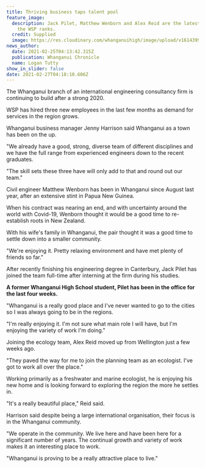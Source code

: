 ```yaml
---
title: Thriving business taps talent pool
feature_image:
  description: Jack Pilet, Matthew Wenborn and Alex Reid are the latest to join
    the WSP ranks.
  credit: Supplied
  image: https://res.cloudinary.com/whanganuihigh/image/upload/v1614399526/News/Jack_Pilet_chron_25.2.21.jpg
news_author:
  date: 2021-02-25T04:13:42.315Z
  publication: Whanganui Chronicle
  name: Logan Tutty
show_in_slider: false
date: 2021-02-27T04:18:10.606Z
---
```

The Whanganui branch of an international engineering consultancy firm is continuing to build after a strong 2020.

WSP has hired three new employees in the last few months as demand for services in the region grows.

Whanganui business manager Jenny Harrison said Whanganui as a town has been on the up.

"We already have a good, strong, diverse team of different disciplines and we have the full range from experienced engineers down to the recent graduates.

"The skill sets these three have will only add to that and round out our team."

Civil engineer Matthew Wenborn has been in Whanganui since August last year, after an extensive stint in Papua New Guinea.

When his contract was nearing an end, and with uncertainty around the world with Covid-19, Wenborn thought it would be a good time to re-establish roots in New Zealand.

With his wife's family in Whanganui, the pair thought it was a good time to settle down into a smaller community.

"We're enjoying it. Pretty relaxing environment and have met plenty of friends so far."

After recently finishing his engineering degree in Canterbury, Jack Pilet has joined the team full-time after interning at the firm during his studies.

**A former Whanganui High School student, Pilet has been in the office for the last four weeks.**

"Whanganui is a really good place and I've never wanted to go to the cities so I was always going to be in the regions.

"I'm really enjoying it. I'm not sure what main role I will have, but I'm enjoying the variety of work I'm doing."

Joining the ecology team, Alex Reid moved up from Wellington just a few weeks ago.

"They paved the way for me to join the planning team as an ecologist. I've got to work all over the place."

Working primarily as a freshwater and marine ecologist, he is enjoying his new home and is looking forward to exploring the region the more he settles in.

"It's a really beautiful place," Reid said.

Harrison said despite being a large international organisation, their focus is in the Whanganui community.

"We operate in the community. We live here and have been here for a significant number of years. The continual growth and variety of work makes it an interesting place to work.

"Whanganui is proving to be a really attractive place to live."
